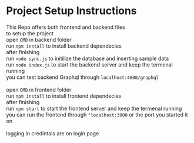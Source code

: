 # Project Setup Instructions <br />
This Repo offers both frontend and backend files <br />
to setup the project <br />
open `CMD` in backend folder <br />
run `npm install` to install backend dependecies <br />
after finishing <br />
run `node sync.js` to initilize the database and inserting sample data <br />
run `node index.js` to start the backend server and keep the termenal running <br />
you can test backend Graphql through `localhost:4000/graphql` <br />
<br />
open `CMD` in frontend folder <br />
run `npm install` to install frontend dependecies <br />
after finishing <br />
run `npm start` to start the frontend server and keep the termenal running <br />
you can run the frontend through `"localhost:3000` or the port you started it on <br />
<br />
logging in credintals are on login page <br />
